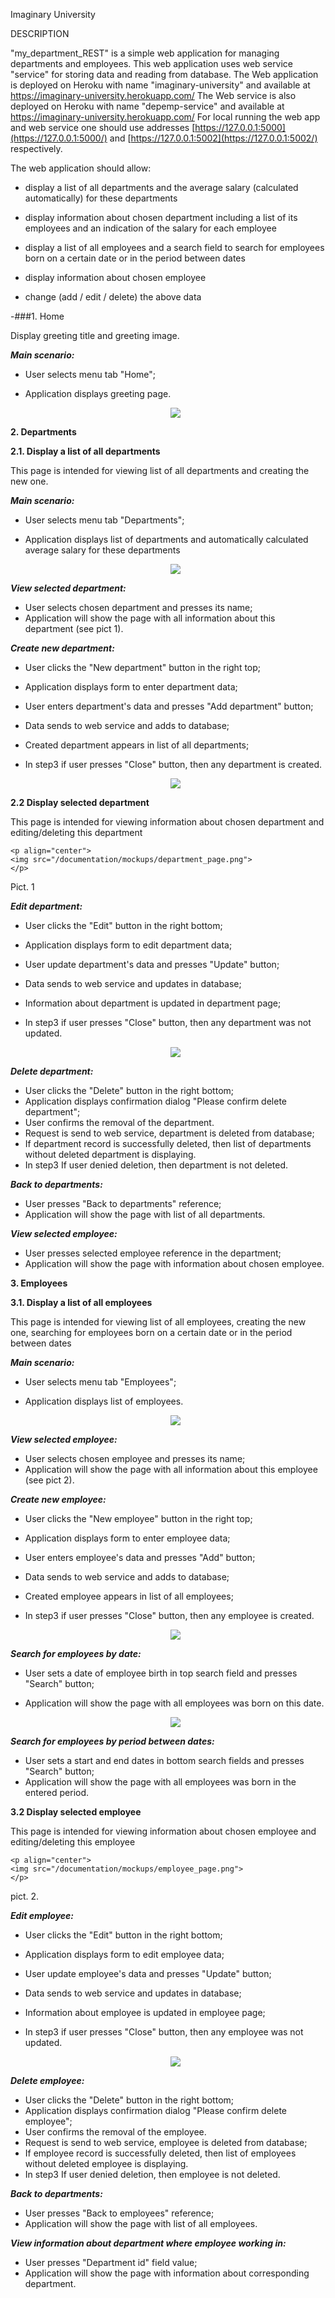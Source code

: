 Imaginary University

DESCRIPTION

&quot;my\_department\_REST&quot; is a simple web application for managing departments and employees. This web application uses web service &quot;service&quot; for storing data and reading from database. The Web application is deployed on Heroku with name &quot;imaginary-university&quot; and available at https://imaginary-university.herokuapp.com/ The Web service is also deployed on Heroku with name &quot;depemp-service&quot; and available at https://imaginary-university.herokuapp.com/ For local running the web app and web service one should use addresses [https://127.0.0.1:5000](https://127.0.0.1:5000/) and [https://127.0.0.1:5002](https://127.0.0.1:5002/) respectively.

The web application should allow:

- display a list of all departments and the average salary (calculated automatically) for these departments

- display information about chosen department including a list of its employees and an indication of the salary for each employee

- display a list of all employees and a search field to search for employees born on a certain date or in the period between dates

- display information about chosen employee

- change (add / edit / delete) the above data

-###1. Home

Display greeting title and greeting image.

_**Main scenario:**_

- User selects menu tab &quot;Home&quot;;
- Application displays greeting page.

    <p align="center">
    <img src="/documentation/mockups/home_page.png">
    </p>

**2. Departments**

**2.1. Display a list of all departments**

This page is intended for viewing list of all departments and creating the new one.

_**Main scenario:**_

- User selects menu tab &quot;Departments&quot;;
- Application displays list of departments and automatically calculated average salary for these departments

    <p align="center">
    <img src="/documentation/mockups/departments_list.png">
    </p>

_**View selected department:**_

- User selects chosen department and presses its name;
- Application will show the page with all information about this department (see pict 1).

_**Create new department:**_

- User clicks the &quot;New department&quot; button in the right top;
- Application displays form to enter department data;
- User enters department&#39;s data and presses &quot;Add department&quot; button;
- Data sends to web service and adds to database;
- Created department appears in list of all departments;
- In step3 if user presses &quot;Close&quot; button, then any department is created.

    <p align="center">
    <img src="/documentation/mockups/add_department.png">
    </p>

**2.2 Display selected department**

This page is intended for viewing information about chosen department and editing/deleting this department

    <p align="center">
    <img src="/documentation/mockups/department_page.png">
    </p>
Pict. 1

_**Edit department:**_

- User clicks the &quot;Edit&quot; button in the right bottom;
- Application displays form to edit department data;
- User update department&#39;s data and presses &quot;Update&quot; button;
- Data sends to web service and updates in database;
- Information about department is updated in department page;
- In step3 if user presses &quot;Close&quot; button, then any department was not updated. 

    <p align="center">
    <img src="/documentation/mockups/update_department.png">
    </p>

_**Delete department:**_

- User clicks the &quot;Delete&quot; button in the right bottom;
- Application displays confirmation dialog &quot;Please confirm delete department&quot;;
- User confirms the removal of the department.
- Request is send to web service, department is deleted from database;
- If department record is successfully deleted, then list of departments without deleted department is displaying.
- In step3 If user denied deletion, then department is not deleted.

_**Back to departments:**_

- User presses &quot;Back to departments&quot; reference;
- Application will show the page with list of all departments.

_**View selected employee:**_

- User presses selected employee reference in the department;
- Application will show the page with information about chosen employee.

**3. Employees**

**3.1. Display a list of all employees**

This page is intended for viewing list of all employees, creating the new one, searching for employees born on a certain date or in the period between dates

_**Main scenario:**_

- User selects menu tab &quot;Employees&quot;;
- Application displays list of employees.

    <p align="center">
    <img src="/documentation/mockups/employees_list.png">
    </p>

_**View selected employee:**_

- User selects chosen employee and presses its name;
- Application will show the page with all information about this employee (see pict 2).

_**Create new employee:**_

- User clicks the &quot;New employee&quot; button in the right top;
- Application displays form to enter employee data;
- User enters employee&#39;s data and presses &quot;Add&quot; button;
- Data sends to web service and adds to database;
- Created employee appears in list of all employees;
- In step3 if user presses &quot;Close&quot; button, then any employee is created.

    <p align="center">
    <img src="/documentation/mockups/add_employee.png">
    </p>

_**Search for employees by date:**_

- User sets a date of employee birth in top search field and presses &quot;Search&quot; button;
- Application will show the page with all employees was born on this date.

    <p align="center">
    <img src="/documentation/mockups/search_results.png">
    </p>

_**Search for employees by period between dates:**_

- User sets a start and end dates in bottom search fields and presses &quot;Search&quot; button;
- Application will show the page with all employees was born in the entered period.

**3.2 Display selected employee**

This page is intended for viewing information about chosen employee and editing/deleting this employee

    <p align="center">
    <img src="/documentation/mockups/employee_page.png">
    </p>

pict. 2.

_**Edit employee:**_

- User clicks the &quot;Edit&quot; button in the right bottom;
- Application displays form to edit employee data;
- User update employee&#39;s data and presses &quot;Update&quot; button;
- Data sends to web service and updates in database;
- Information about employee is updated in employee page;
- In step3 if user presses &quot;Close&quot; button, then any employee was not updated.

    <p align="center">
    <img src="/documentation/mockups/update_employee.png">
    </p>

_**Delete employee:**_

- User clicks the &quot;Delete&quot; button in the right bottom;
- Application displays confirmation dialog &quot;Please confirm delete employee&quot;;
- User confirms the removal of the employee.
- Request is send to web service, employee is deleted from database;
- If employee record is successfully deleted, then list of employees without deleted employee is displaying.
- In step3 If user denied deletion, then employee is not deleted.

_**Back to departments:**_

- User presses &quot;Back to employees&quot; reference;
- Application will show the page with list of all employees.

_**View information about department where employee working in:**_

- User presses &quot;Department id&quot; field value;
- Application will show the page with information about corresponding department.